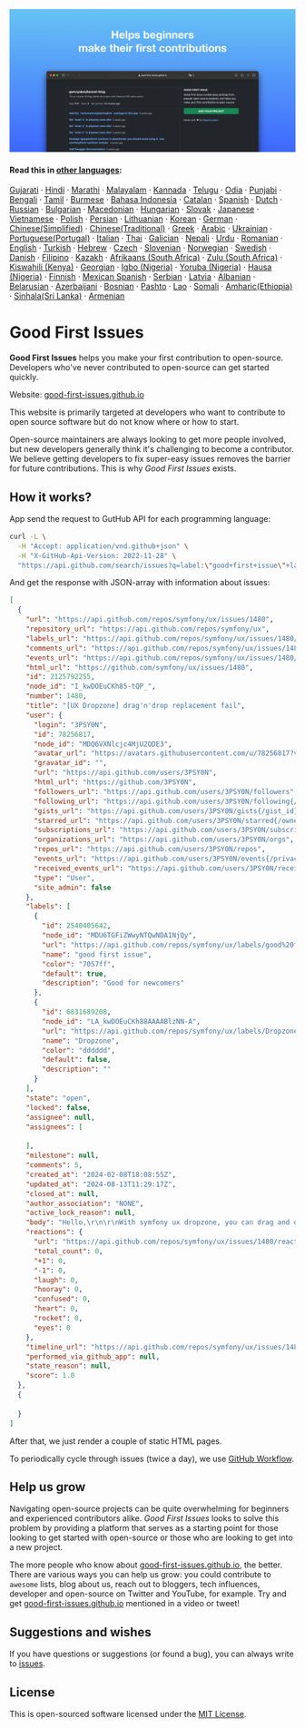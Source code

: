 ![Good First Issues](./assets/github/social-preview.png)

#### Read this in [other languages](translations/Translations.md):

[Gujarati](translations/README.guj.md)
&middot; [Hindi](translations/README.hi.md)
&middot; [Marathi](translations/README.mr.md)
&middot; [Malayalam](translations/README.ml.md)
&middot; [Kannada](translations/README.ka.md)
&middot; [Telugu](translations/README.te.md)
&middot; [Odia](translations/README.od.md)
&middot; [Punjabi](translations/README.pb.md)
&middot; [Bengali](translations/README.bn.md)
&middot; [Tamil](translations/README.ta.md)
&middot; [Burmese](translations/README.mm_unicode.md)
&middot; [Bahasa Indonesia](translations/README.id.md)
&middot; [Catalan](translations/README.ca.md)
&middot; [Spanish](translations/README.es.md)
&middot; [Dutch](translations/README.nl.md)
&middot; [Russian](translations/README.ru.md)
&middot; [Bulgarian](translations/README.bg.md)
&middot; [Macedonian](translations/README.mk.md)
&middot; [Hungarian](translations/README.hu.md)
&middot; [Slovak](translations/README.slk.md)
&middot; [Japanese](translations/README.ja.md)
&middot; [Vietnamese](translations/README.vn.md)
&middot; [Polish](translations/README.pl.md)
&middot; [Persian](translations/README.fa.md)
&middot; [Lithuanian](translations/README.lt.md)
&middot; [Korean](translations/README.ko.md)
&middot; [German](translations/README.de.md)
&middot; [Chinese(Simplified)](translations/README.zh-cn.md)
&middot; [Chinese(Traditional)](translations/README.zh-tw.md)
&middot; [Greek](translations/README.gr.md)
&middot; [Arabic](translations/README.ar.md)
&middot; [Ukrainian](translations/README.ua.md)
&middot; [Portuguese(Portugal)](translations/README.pt-pt.md)
&middot; [Italian](translations/README.it.md)
&middot; [Thai](translations/README.th.md)
&middot; [Galician](translations/README.gl.md)
&middot; [Nepali](translations/README.np.md)
&middot; [Urdu](translations/README.ur.md)
&middot; [Romanian](translations/README.ro.md)
&middot; [English](README.md)
&middot; [Turkish](translations/README.tr.md)
&middot; [Hebrew](translations/README.hb.md)
&middot; [Czech](translations/README.cs.md)
&middot; [Slovenian](translations/README.sl.md)
&middot; [Norwegian](translations/README.no.md)
&middot; [Swedish](translations/README.se.md)
&middot; [Danish](translations/README.da.md)
&middot; [Filipino](translations/README.tl.md)
&middot; [Kazakh](translations/README.kz.md)
&middot; [Afrikaans (South Africa)](translations/README.afk.md)
&middot; [Zulu (South Africa)](translations/README.zul.md)
&middot; [Kiswahili (Kenya)](translations/README.kws.md)
&middot; [Georgian](translations/README.ge.md)
&middot; [Igbo (Nigeria)](translations/README.igb.md)
&middot; [Yoruba (Nigeria)](translations/README.yor.md)
&middot; [Hausa (Nigeria)](translations/README.hau.md)
&middot; [Finnish](translations/README.fi.md)
&middot; [Mexican Spanish](translations/README.mx.md)
&middot; [Serbian](translations/README.sr.md)
&middot; [Latvia](translations/README.lv.md)
&middot; [Albanian](translations/README.al.md)
&middot; [Belarusian](translations/README.by.md)
&middot; [Azerbaijani](translations/README.aze.md)
&middot; [Bosnian](translations/README.bih.md)
&middot; [Pashto](translations/README.ps.md)
&middot; [Lao](translations/README.la.md)
&middot; [Somali](translations/README.so.md)
&middot; [Amharic(Ethiopia)](translations/README.am.md)
&middot; [Sinhala(Sri Lanka)](translations/README.si.md)
&middot; [Armenian](translations/README.arm.md)

# Good First Issues

**Good First Issues** helps you make your first contribution to open-source. Developers who've never contributed to open-source can get started quickly.

Website: [good-first-issues.github.io](https://good-first-issues.github.io)

This website is primarily targeted at developers who want to contribute to open source software but do not know where or how to start.

Open-source maintainers are always looking to get more people involved, but new developers generally think it's challenging to become a contributor. We believe getting developers to fix super-easy issues removes the barrier for future contributions. This is why *Good First Issues* exists.

## How it works?

App send the request to GutHub API for each programming language:

```bash
curl -L \
  -H "Accept: application/vnd.github+json" \
  -H "X-GitHub-Api-Version: 2022-11-28" \
  "https://api.github.com/search/issues?q=label:\"good+first+issue\"+language:php+state:open+no:assignee&sort=updated&order=desc&per_page=50&page=1"
```

And get the response with JSON-array with information about issues:

```json
[
  {
    "url": "https://api.github.com/repos/symfony/ux/issues/1480",
    "repository_url": "https://api.github.com/repos/symfony/ux",
    "labels_url": "https://api.github.com/repos/symfony/ux/issues/1480/labels{/name}",
    "comments_url": "https://api.github.com/repos/symfony/ux/issues/1480/comments",
    "events_url": "https://api.github.com/repos/symfony/ux/issues/1480/events",
    "html_url": "https://github.com/symfony/ux/issues/1480",
    "id": 2125792255,
    "node_id": "I_kwDOEuCKh85-tQP_",
    "number": 1480,
    "title": "[UX Dropzone] drag'n'drop replacement fail",
    "user": {
      "login": "3PSY0N",
      "id": 78256817,
      "node_id": "MDQ6VXNlcjc4MjU2ODE3",
      "avatar_url": "https://avatars.githubusercontent.com/u/78256817?v=4",
      "gravatar_id": "",
      "url": "https://api.github.com/users/3PSY0N",
      "html_url": "https://github.com/3PSY0N",
      "followers_url": "https://api.github.com/users/3PSY0N/followers",
      "following_url": "https://api.github.com/users/3PSY0N/following{/other_user}",
      "gists_url": "https://api.github.com/users/3PSY0N/gists{/gist_id}",
      "starred_url": "https://api.github.com/users/3PSY0N/starred{/owner}{/repo}",
      "subscriptions_url": "https://api.github.com/users/3PSY0N/subscriptions",
      "organizations_url": "https://api.github.com/users/3PSY0N/orgs",
      "repos_url": "https://api.github.com/users/3PSY0N/repos",
      "events_url": "https://api.github.com/users/3PSY0N/events{/privacy}",
      "received_events_url": "https://api.github.com/users/3PSY0N/received_events",
      "type": "User",
      "site_admin": false
    },
    "labels": [
      {
        "id": 2540405642,
        "node_id": "MDU6TGFiZWwyNTQwNDA1NjQy",
        "url": "https://api.github.com/repos/symfony/ux/labels/good%20first%20issue",
        "name": "good first issue",
        "color": "7057ff",
        "default": true,
        "description": "Good for newcomers"
      },
      {
        "id": 6831689208,
        "node_id": "LA_kwDOEuCKh88AAAABlzNN-A",
        "url": "https://api.github.com/repos/symfony/ux/labels/Dropzone",
        "name": "Dropzone",
        "color": "dddddd",
        "default": false,
        "description": ""
      }
    ],
    "state": "open",
    "locked": false,
    "assignee": null,
    "assignees": [

    ],
    "milestone": null,
    "comments": 5,
    "created_at": "2024-02-08T18:08:55Z",
    "updated_at": "2024-08-13T11:29:17Z",
    "closed_at": null,
    "author_association": "NONE",
    "active_lock_reason": null,
    "body": "Hello,\r\n\r\nWith symfony ux dropzone, you can drag and drop files to add them to the dropzone.\r\nOnce a file is in the zone (file A), if you want to replace it with another file (file B), drag'n'drop doesn't work: file A isn't replaced in the dropzone by file B.\r\nAnd file B opens in a new browser tab.\r\n\r\nIs this a known problem? How can I solve it, please?\r\n\r\n\r\nThanks\r\n\r\n![uxdropzone](https://github.com/symfony/ux/assets/78256817/f9ea1728-4f4b-4287-bcb9-22063b0b47d7)\r\n",
    "reactions": {
      "url": "https://api.github.com/repos/symfony/ux/issues/1480/reactions",
      "total_count": 0,
      "+1": 0,
      "-1": 0,
      "laugh": 0,
      "hooray": 0,
      "confused": 0,
      "heart": 0,
      "rocket": 0,
      "eyes": 0
    },
    "timeline_url": "https://api.github.com/repos/symfony/ux/issues/1480/timeline",
    "performed_via_github_app": null,
    "state_reason": null,
    "score": 1.0
  },
  {
    
  }
]
```

After that, we just render a couple of static HTML pages.

To periodically cycle through issues (twice a day), we use [GitHub Workflow](https://docs.github.com/en/actions/using-workflows).

## Help us grow

Navigating open-source projects can be quite overwhelming for beginners and experienced contributors alike. *Good First Issues* looks to solve this problem by providing a platform that serves as a starting point for those looking to get started with open-source or those who are looking to get into a new project.

The more people who know about [good-first-issues.github.io](https://good-first-issues.github.io), the better. There are various ways you can help us grow: you could contribute to `awesome` lists, blog about us, reach out to bloggers, tech influences, developer and open-source on Twitter and YouTube, for example. Try and get [good-first-issues.github.io](https://good-first-issues.github.io) mentioned in a video or tweet!

## Suggestions and wishes

If you have questions or suggestions (or found a bug), you can always write to [issues](https://github.com/good-first-issues/good-first-issues.github.io/issues).

## License

This is open-sourced software licensed under the [MIT License](https://github.com/good-first-issues/good-first-issues.github.io/blob/main/LICENSE).
